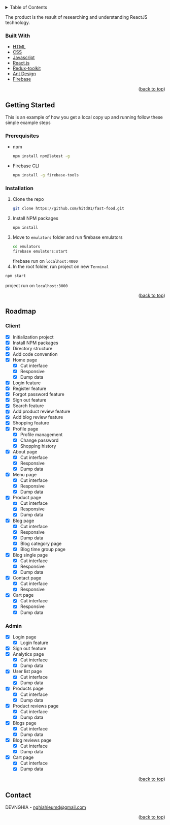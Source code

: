 <div id="top"></div>

<br />

<!-- TABLE OF CONTENTS -->
<details>
  <summary>Table of Contents</summary>
  <ol>
    <li>
      <a href="#about-the-project">About The Project</a>
      <ul>
        <li><a href="#built-with">Built With</a></li>
      </ul>
    </li>
    <li>
      <a href="#getting-started">Getting Started</a>
      <ul>
        <li><a href="#prerequisites">Prerequisites</a></li>
        <li><a href="#installation">Installation</a></li>
      </ul>
    </li>
    <li><a href="#roadmap">Roadmap</a></li>
    <li><a href="#contact">Contact</a></li>
  </ol>
</details>

<!-- ABOUT THE PROJECT -->

The product is the result of researching and understanding ReactJS technology.

### Built With

- [HTML](https://www.w3schools.com/html/)
- [CSS](https://www.w3schools.com/css/)
- [Javascript](https://www.w3schools.com/js/)
- [React.js](https://reactjs.org/)
- [Redux-toolkit](https://redux-toolkit.js.org/)
- [Ant Design](https://ant.design/)
- [Firebase](https://firebase.google.com/)

<p align="right">(<a href="#top">back to top</a>)</p>

<!-- GETTING STARTED -->

## Getting Started

This is an example of how you get a local copy up and running follow these simple example steps

### Prerequisites

- npm
  ```sh
  npm install npm@latest -g
  ```
- Firebase CLI
  ```sh
  npm install -g firebase-tools
  ```

### Installation

1. Clone the repo
   ```sh
   git clone https://github.com/hitd01/fast-food.git
   ```
2. Install NPM packages
   ```sh
   npm install
   ```
3. Move to `emulators` folder and run firebase emulators
   ```sh
   cd emulators
   firebase emulators:start
   ```
   firebase run on `localhost:4000`
4. In the root folder, run project on new `Terminal`

```sh
npm start
```

project run on `localhost:3000`

<p align="right">(<a href="#top">back to top</a>)</p>

<!-- ROADMAP -->

## Roadmap

### Client

- [x] Initialization project
- [x] Install NPM packages
- [x] Directory structure
- [x] Add code convention
- [x] Home page
  - [x] Cut interface
  - [x] Responsive
  - [x] Dump data
- [x] Login feature
- [x] Register feature
- [x] Forgot password feature
- [x] Sign out feature
- [x] Search feature
- [x] Add product review feature
- [x] Add blog review feature
- [x] Shopping feature
- [x] Profile page
  - [x] Profile management
  - [x] Change password
  - [x] Shopping history
- [x] About page
  - [x] Cut interface
  - [x] Responsive
  - [x] Dump data
- [x] Menu page
  - [x] Cut interface
  - [x] Responsive
  - [x] Dump data
- [x] Product page
  - [x] Cut interface
  - [x] Responsive
  - [x] Dump data
- [x] Blog page
  - [x] Cut interface
  - [x] Responsive
  - [x] Dump data
  - [x] Blog category page
  - [x] Blog time group page
- [x] Blog single page
  - [x] Cut interface
  - [x] Responsive
  - [x] Dump data
- [x] Contact page
  - [x] Cut interface
  - [x] Responsive
- [x] Cart page
  - [x] Cut interface
  - [x] Responsive
  - [x] Dump data

### Admin

- [x] Login page
  - [x] Login feature
- [x] Sign out feature
- [x] Analytics page
  - [x] Cut interface
  - [x] Dump data
- [x] User list page
  - [x] Cut interface
  - [x] Dump data
- [x] Products page
  - [x] Cut interface
  - [x] Dump data
- [x] Product reviews page
  - [x] Cut interface
  - [x] Dump data
- [x] Blogs page
  - [x] Cut interface
  - [x] Dump data
- [x] Blog reviews page
  - [x] Cut interface
  - [x] Dump data
- [x] Cart page
  - [x] Cut interface
  - [x] Dump data

<p align="right">(<a href="#top">back to top</a>)</p>

<!-- CONTACT -->

## Contact

DEVNGHIA - nghiahieumd@gmail.com

<p align="right">(<a href="#top">back to top</a>)</p>
